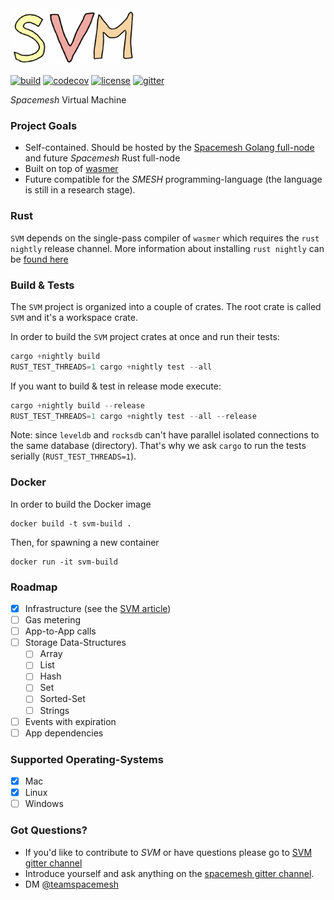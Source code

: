 <img src="./docs/assets/logo.png" width=200 height=90/>

[![build](https://travis-ci.org/spacemeshos/svm.svg)](https://travis-ci.org/spacemeshos/svm)
[![codecov](https://codecov.io/gh/spacemeshos/svm/branch/develop/graph/badge.svg)](https://codecov.io/gh/spacemeshos/svm)
[![license](https://img.shields.io/badge/License-MIT-brightgreen.svg)](https://github.com/spacemeshos/svm/blob/master/LICENSE)
[![gitter](https://badges.gitter.im/gitterHQ/gitter.png)](https://gitter.im/spacemesh-os/svm)

_Spacemesh_ Virtual Machine

### Project Goals
* Self-contained. Should be hosted by the [Spacemesh Golang full-node](https://github.com/spacemeshos/go-spacemesh) and future _Spacemesh_ Rust full-node
* Built on top of [wasmer](https://wasmer.io)
* Future compatible for the _SMESH_ programming-language (the language is still in a research stage).


### Rust
`SVM` depends on the single-pass compiler of `wasmer` which requires the `rust nightly` release channel.
More information about installing `rust nightly` can be [found here](https://doc.rust-lang.org/1.2.0/book/nightly-rust.html)


### Build & Tests
The `SVM` project is organized into a couple of crates.
The root crate is called `SVM` and it's a workspace crate.

In order to build the `SVM` project crates at once and run their tests:
```rust
cargo +nightly build
RUST_TEST_THREADS=1 cargo +nightly test --all
```

If you want to build & test in release mode execute:
```rust
cargo +nightly build --release
RUST_TEST_THREADS=1 cargo +nightly test --all --release
```

Note: since `leveldb` and `rocksdb` can't have parallel isolated connections to the same database (directory).
That's why we ask `cargo` to run the tests serially (`RUST_TEST_THREADS=1`).


### Docker
In order to build the Docker image
```
docker build -t svm-build .
```

Then, for spawning a new container
```
docker run -it svm-build
```

### Roadmap
* [x] Infrastructure (see the [SVM article](https://medium.com/spacemesh/svm-446b106025bd))
* [ ] Gas metering
* [ ] App-to-App calls
* [ ] Storage Data-Structures
  * [ ] Array
  * [ ] List
  * [ ] Hash
  * [ ] Set
  * [ ] Sorted-Set
  * [ ] Strings
* [ ] Events with expiration
* [ ] App dependencies

### Supported Operating-Systems
* [x] Mac
* [x] Linux
* [ ] Windows

### Got Questions?
- If you'd like to contribute to _SVM_ or have questions please go to [SVM gitter channel](https://gitter.im/spacemesh-os/svm)
- Introduce yourself and ask anything on the [spacemesh gitter channel](https://gitter.im/spacemesh-os/svm).
- DM [@teamspacemesh](https://twitter.com/teamspacemesh)
